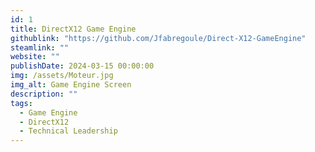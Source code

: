 ```yaml
---
id: 1
title: DirectX12 Game Engine
githublink: "https://github.com/Jfabregoule/Direct-X12-GameEngine"
steamlink: ""
website: ""
publishDate: 2024-03-15 00:00:00
img: /assets/Moteur.jpg
img_alt: Game Engine Screen
description: ""
tags:
  - Game Engine
  - DirectX12
  - Technical Leadership
---
```

